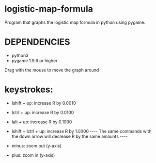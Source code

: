 # logistic-map-formula
Program that graphs the logistic map formula in python using pygame.

# DEPENDENCIES
  - python3
  - pygame 1.9.6 or higher

Drag with the mouse to move the graph around
# keystrokes:
  - lshift + up: increase R by 0.0010
  - lctrl + up: increase R by 0.0100
  - lalt + up: increase R by 0.1000
  - lshift + lctrl + up: increase R by 1.0000
  ---- The same commands with the down arrow will decrease R by the same amounts ----
  
  - minus: zoom out (y-axis)
  - plus: zoom in (y-axis)
